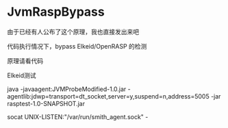 # JvmRaspBypass

由于已经有人公布了这个原理，我也直接发出来吧

代码执行情况下，bypass Elkeid/OpenRASP 的检测

原理请看代码

Elkeid测试

java -javaagent:JVMProbeModified-1.0.jar -agentlib:jdwp=transport=dt_socket,server=y,suspend=n,address=5005 -jar rasptest-1.0-SNAPSHOT.jar

socat UNIX-LISTEN:"/var/run/smith_agent.sock" -

